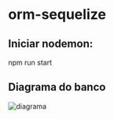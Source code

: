 # orm-sequelize

## Iniciar nodemon: 
npm run start

## Diagrama do banco
![diagrama](https://user-images.githubusercontent.com/72409116/190863149-a4cf507e-59a5-4af4-9003-8cc29a5ee52e.png)

